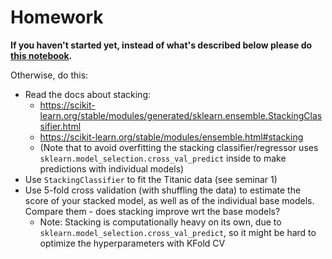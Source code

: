 # Homework

**If you haven't started yet, instead of what's described below please do [this notebook](https://github.com/HSE-LAMBDA/MLatFIAN2020/blob/master/seminar07/MLatFIAN2020_seminar07_homework_alternative.ipynb).**

Otherwise, do this:

 - Read the docs about stacking:
   - https://scikit-learn.org/stable/modules/generated/sklearn.ensemble.StackingClassifier.html
   - https://scikit-learn.org/stable/modules/ensemble.html#stacking
   - (Note that to avoid overfitting the stacking classifier/regressor uses `sklearn.model_selection.cross_val_predict` inside to make predictions with individual models)
 - Use `StackingClassifier` to fit the Titanic data (see seminar 1)
 - Use 5-fold cross validation (with shuffling the data) to estimate the score of your stacked model, as well as of the individual base models. Compare them - does stacking improve wrt the base models?
   - Note: Stacking is computationally heavy on its own, due to `sklearn.model_selection.cross_val_predict`, so it might be hard to optimize the hyperparameters with KFold CV
